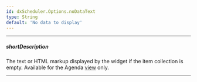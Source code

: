 ```yaml
---
id: dxScheduler.Options.noDataText
type: String
default: 'No data to display'
---
```

---
##### shortDescription
The text or HTML markup displayed by the widget if the item collection is empty. Available for the Agenda [view](/Documentation/ApiReference/UI_Widgets/dxScheduler/Configuration/#views) only.

---
